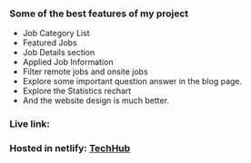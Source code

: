 ### Some of the best features of my project

-   Job Category List
-   Featured Jobs
-   Job Details section
-   Applied Job Information
-   Filter remote jobs and onsite jobs
-   Explore some important question answer in the blog page.
-   Explore the Statistics rechart
-   And the website design is much better.

### Live link:

### Hosted in netlify: [TechHub](https://fanciful-bonbon-6dce66.netlify.app/)